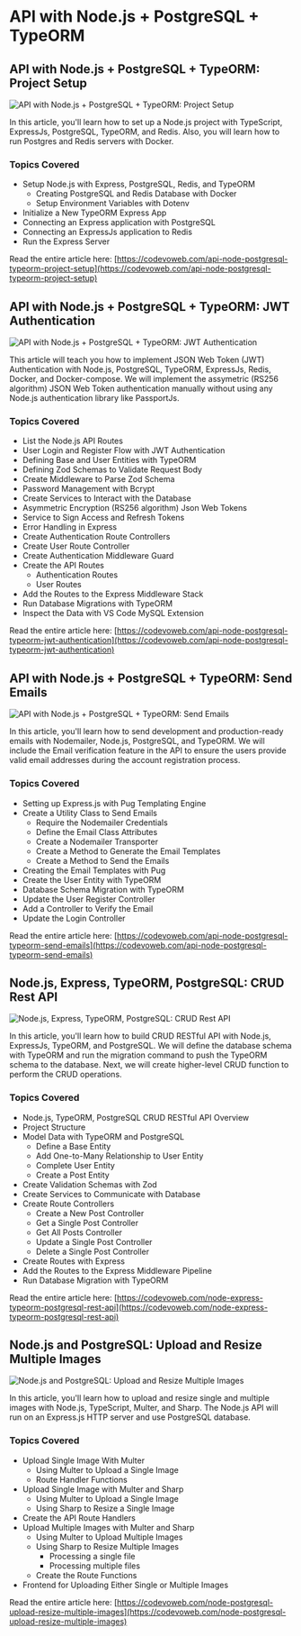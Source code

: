 # API with Node.js + PostgreSQL + TypeORM

## API with Node.js + PostgreSQL + TypeORM: Project Setup

![API with Node.js + PostgreSQL + TypeORM: Project Setup](https://codevoweb.com/wp-content/uploads/2022/05/API-with-Node.js-PostgreSQL-TypeORM-Project-Setup.webp)

In this article, you'll learn how to set up a Node.js project with TypeScript, ExpressJs, PostgreSQL, TypeORM, and Redis. Also, you will learn how to run Postgres and Redis servers with Docker.

### Topics Covered

- Setup Node.js with Express, PostgreSQL, Redis, and TypeORM
    - Creating PostgreSQL and Redis Database with Docker
    - Setup Environment Variables with Dotenv
- Initialize a New TypeORM Express App
- Connecting an Express application with PostgreSQL
- Connecting an ExpressJs application to Redis
- Run the Express Server

Read the entire article here: [https://codevoweb.com/api-node-postgresql-typeorm-project-setup](https://codevoweb.com/api-node-postgresql-typeorm-project-setup)

## API with Node.js + PostgreSQL + TypeORM: JWT Authentication

![API with Node.js + PostgreSQL + TypeORM: JWT Authentication](https://codevoweb.com/wp-content/uploads/2022/05/API-with-Node.js-PostgreSQL-TypeORM-JWT-Authentication.webp)

This article will teach you how to implement JSON Web Token (JWT) Authentication with Node.js, PostgreSQL, TypeORM, ExpressJs, Redis, Docker, and Docker-compose. We will implement the assymetric (RS256 algorithm) JSON Web Token authentication manually without using any Node.js authentication library like PassportJs.

### Topics Covered

- List the Node.js API Routes
- User Login and Register Flow with JWT Authentication
- Defining Base and User Entities with TypeORM
- Defining Zod Schemas to Validate Request Body
- Create Middleware to Parse Zod Schema
- Password Management with Bcrypt
- Create Services to Interact with the Database
- Asymmetric Encryption (RS256 algorithm) Json Web Tokens
- Service to Sign Access and Refresh Tokens
- Error Handling in Express
- Create Authentication Route Controllers
- Create User Route Controller
- Create Authentication Middleware Guard
- Create the API Routes
    - Authentication Routes
    - User Routes
- Add the Routes to the Express Middleware Stack
- Run Database Migrations with TypeORM
- Inspect the Data with VS Code MySQL Extension

Read the entire article here: [https://codevoweb.com/api-node-postgresql-typeorm-jwt-authentication](https://codevoweb.com/api-node-postgresql-typeorm-jwt-authentication)

 ## API with Node.js + PostgreSQL + TypeORM: Send Emails

![API with Node.js + PostgreSQL + TypeORM: Send Emails](https://codevoweb.com/wp-content/uploads/2022/05/API-with-Node.js-PostgreSQL-TypeORM-Send-Emails.webp)

In this article, you'll learn how to send development and production-ready emails with Nodemailer, Node.js, PostgreSQL, and TypeORM. We will include the Email verification feature in the API to ensure the users provide valid email addresses during the account registration process.

### Topics Covered

- Setting up Express.js with Pug Templating Engine
- Create a Utility Class to Send Emails
    - Require the Nodemailer Credentials
    - Define the Email Class Attributes
    - Create a Nodemailer Transporter
    - Create a Method to Generate the Email Templates
    - Create a Method to Send the Emails
- Creating the Email Templates with Pug
- Create the User Entity with TypeORM
- Database Schema Migration with TypeORM
- Update the User Register Controller
- Add a Controller to Verify the Email
- Update the Login Controller

Read the entire article here: [https://codevoweb.com/api-node-postgresql-typeorm-send-emails](https://codevoweb.com/api-node-postgresql-typeorm-send-emails)


## Node.js, Express, TypeORM, PostgreSQL: CRUD Rest API

![Node.js, Express, TypeORM, PostgreSQL: CRUD Rest API](https://codevoweb.com/wp-content/uploads/2022/05/Node.js-Express-TypeORM-PostgreSQL-CRUD-Rest-API.webp)

In this article, you'll learn how to build CRUD RESTful API with Node.js, ExpressJs, TypeORM, and PostgreSQL. We will define the database schema with TypeORM and run the migration command to push the TypeORM schema to the database. Next, we will create higher-level CRUD function to perform the CRUD operations.

### Topics Covered

- Node.js, TypeORM, PostgreSQL CRUD RESTful API Overview
- Project Structure
- Model Data with TypeORM and PostgreSQL
    - Define a Base Entity
    - Add One-to-Many Relationship to User Entity
    - Complete User Entity
    - Create a Post Entity
- Create Validation Schemas with Zod
- Create Services to Communicate with Database
- Create Route Controllers
    - Create a New Post Controller
    - Get a Single Post Controller
    - Get All Posts Controller
    - Update a Single Post Controller
    - Delete a Single Post Controller
- Create Routes with Express
- Add the Routes to the Express Middleware Pipeline
- Run Database Migration with TypeORM

Read the entire article here: [https://codevoweb.com/node-express-typeorm-postgresql-rest-api](https://codevoweb.com/node-express-typeorm-postgresql-rest-api)

## Node.js and PostgreSQL: Upload and Resize Multiple Images

![Node.js and PostgreSQL: Upload and Resize Multiple Images](https://codevoweb.com/wp-content/uploads/2022/05/Node.js-and-PostgreSQL-Upload-and-Resize-Multiple-Images.webp)

In this article, you'll learn how to upload and resize single and multiple images with Node.js, TypeScript, Multer, and Sharp. The Node.js API will run on an Express.js HTTP server and use PostgreSQL database.

### Topics Covered

- Upload Single Image With Multer
    - Using Multer to Upload a Single Image
    - Route Handler Functions
- Upload Single Image with Multer and Sharp
    - Using Multer to Upload a Single Image
    - Using Sharp to Resize a Single Image
- Create the API Route Handlers
- Upload Multiple Images with Multer and Sharp
    - Using Multer to Upload Multiple Images
    - Using Sharp to Resize Multiple Images
        - Processing a single file
        - Processing multiple files
    - Create the Route Functions
- Frontend for Uploading Either Single or Multiple Images

Read the entire article here: [https://codevoweb.com/node-postgresql-upload-resize-multiple-images](https://codevoweb.com/node-postgresql-upload-resize-multiple-images)
